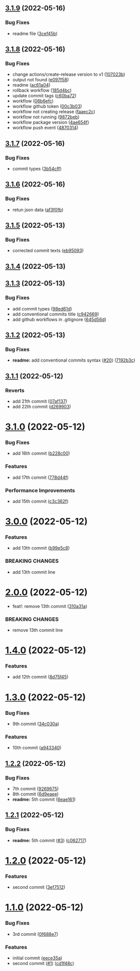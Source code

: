 ## [3.1.9](https://github.com/qxduddes/release_changelog/compare/v3.1.8...v3.1.9) (2022-05-16)


### Bug Fixes

* readme file ([3cef45b](https://github.com/qxduddes/release_changelog/commit/3cef45bd213639c8014a7db45fe4ea5a62450bc5))



## [3.1.8](https://github.com/qxduddes/release_changelog/compare/v3.1.7...v3.1.8) (2022-05-16)


### Bug Fixes

* change actions/create-release version to v1 ([107023b](https://github.com/qxduddes/release_changelog/commit/107023b7321eaf1c2fc302d4305d1cf07b45f228))
* output not found ([e097f58](https://github.com/qxduddes/release_changelog/commit/e097f5853ba264d74959c3a284956b60f7e878d4))
* readme ([ac61a04](https://github.com/qxduddes/release_changelog/commit/ac61a043a7ecc8911d7de67d591b9bb3aa100666))
* rollback workflow ([185d4bc](https://github.com/qxduddes/release_changelog/commit/185d4bc436e0d3e18f6133980da300fd74fdb005))
* update commit tags ([c60ba72](https://github.com/qxduddes/release_changelog/commit/c60ba720c1db757650462ac6786094e6f341ab43))
* workflow ([06b6efc](https://github.com/qxduddes/release_changelog/commit/06b6efcdde4b3fef895b485c4ea498ffa05a0df8))
* workflow github token ([00c3b03](https://github.com/qxduddes/release_changelog/commit/00c3b03ece58673a92dedd8c62677a84fdb70d93))
* workflow not creating release ([faaec2c](https://github.com/qxduddes/release_changelog/commit/faaec2c30e17a37a6bfb7b96a0d241b0175be1c9))
* workflow not running ([9872beb](https://github.com/qxduddes/release_changelog/commit/9872beb0d6d6e47ce19bbdea064af93507013f90))
* workflow package version ([4ae654f](https://github.com/qxduddes/release_changelog/commit/4ae654f3a4941a2232f519b222d623abfd004281))
* workflow push event ([4870314](https://github.com/qxduddes/release_changelog/commit/4870314631a987ad300a342cbf8b9ab790d42a70))



## [3.1.7](https://github.com/qxduddes/release_changelog/compare/v3.1.6...v3.1.7) (2022-05-16)


### Bug Fixes

* commit types ([3b54cff](https://github.com/qxduddes/release_changelog/commit/3b54cff976d99d0faba52cf7b025c9374bd37497))



## [3.1.6](https://github.com/qxduddes/release_changelog/compare/v3.1.5...v3.1.6) (2022-05-16)


### Bug Fixes

* retun json data ([af3f0fb](https://github.com/qxduddes/release_changelog/commit/af3f0fbd1f74fc5faf73cdba36c72e11e8d45881))



## [3.1.5](https://github.com/qxduddes/release_changelog/compare/v3.1.4...v3.1.5) (2022-05-13)


### Bug Fixes

* corrected commit texts ([eb95093](https://github.com/qxduddes/release_changelog/commit/eb95093ea4e3892a026dce2dc9ee497f8f9adad1))



## [3.1.4](https://github.com/qxduddes/release_changelog/compare/v3.1.3...v3.1.4) (2022-05-13)



## [3.1.3](https://github.com/qxduddes/release_changelog/compare/v3.1.2...v3.1.3) (2022-05-13)


### Bug Fixes

* add commit types ([98ed61d](https://github.com/qxduddes/release_changelog/commit/98ed61dedb1fb5f5d9890b4634595473d5311030))
* add conventional commits title ([c942669](https://github.com/qxduddes/release_changelog/commit/c9426690345976d43b35b9cfc332fdbd346a6beb))
* add github workflows in .gitignore ([645d56d](https://github.com/qxduddes/release_changelog/commit/645d56d2ff9746404be0273c1045695f7144af32))



## [3.1.2](https://github.com/qxduddes/release_changelog/compare/v3.1.1...v3.1.2) (2022-05-13)


### Bug Fixes

* **readme:** add conventional commits syntax  ([#20](https://github.com/qxduddes/release_changelog/issues/20)) ([7192b3c](https://github.com/qxduddes/release_changelog/commit/7192b3c9e8800eb2d1ddf3dd2fc798e1df2c9d5e))



## [3.1.1](https://github.com/qxduddes/release_changelog/compare/v3.1.0...v3.1.1) (2022-05-12)


### Reverts

* add 21th commit ([07af137](https://github.com/qxduddes/release_changelog/commit/07af137fbc04b8c25ca89b051986f4108c04f302))
* add 22th commit ([d269903](https://github.com/qxduddes/release_changelog/commit/d269903f86816bfc5b4b4c8f99958f26e887684e))



# [3.1.0](https://github.com/qxduddes/release_changelog/compare/v3.0.0...v3.1.0) (2022-05-12)


### Bug Fixes

* add 16th commit ([b228c00](https://github.com/qxduddes/release_changelog/commit/b228c0033d9f3081217fc31124ef93212177fb64))


### Features

* add 17th commit ([778d44f](https://github.com/qxduddes/release_changelog/commit/778d44f0fca4d3cfd0ba0a65a9e3774c2cbc2fe8))


### Performance Improvements

* add 15th commit ([c3c362f](https://github.com/qxduddes/release_changelog/commit/c3c362f44d0fade92919bf7692c4fbe145af493c))



# [3.0.0](https://github.com/qxduddes/release_changelog/compare/v2.0.0...v3.0.0) (2022-05-12)


### Features

* add 13th commit ([b99e5c8](https://github.com/qxduddes/release_changelog/commit/b99e5c8cd375306dd928971dd313be7279791085))


### BREAKING CHANGES

* add 13th commit line



# [2.0.0](https://github.com/qxduddes/release_changelog/compare/v1.4.0...v2.0.0) (2022-05-12)


* feat!: remove 13th commit ([310a31a](https://github.com/qxduddes/release_changelog/commit/310a31a294c9e6014eb2c756b9d5026368eeb4fc))


### BREAKING CHANGES

* remove 13th commit line



# [1.4.0](https://github.com/qxduddes/release_changelog/compare/v1.3.0...v1.4.0) (2022-05-12)


### Features

* add 12th commit ([8d75f45](https://github.com/qxduddes/release_changelog/commit/8d75f45630e9f11f7aed7c2c384b022e7133cc22))



# [1.3.0](https://github.com/qxduddes/release_changelog/compare/v1.2.2...v1.3.0) (2022-05-12)


### Bug Fixes

* 9th commit ([34c030a](https://github.com/qxduddes/release_changelog/commit/34c030a0c1ba9a9015622908504515484c389034))


### Features

* 10th commit ([a943340](https://github.com/qxduddes/release_changelog/commit/a94334007776fe21520248abdb5579c61545c4bc))



## [1.2.2](https://github.com/qxduddes/release_changelog/compare/v1.2.1...v1.2.2) (2022-05-12)


### Bug Fixes

* 7th commit ([9269675](https://github.com/qxduddes/release_changelog/commit/926967500b83071d222f0676e039d4bd6f348fe2))
* 8th commit ([6d9eaee](https://github.com/qxduddes/release_changelog/commit/6d9eaee9f1f0fd74da64c0346294b0f90f399fee))
* **readme:** 5th commit ([6eae161](https://github.com/qxduddes/release_changelog/commit/6eae1616662790680c54b4ec05da0a722fbd876a))



## [1.2.1](https://github.com/qxduddes/release_changelog/compare/v1.2.0...v1.2.1) (2022-05-12)


### Bug Fixes

* **readme:** 5th commit ([#3](https://github.com/qxduddes/release_changelog/issues/3)) ([c062717](https://github.com/qxduddes/release_changelog/commit/c0627170581baac5586b620be8ba83502e672dab))



# [1.2.0](https://github.com/qxduddes/release_changelog/compare/v1.1.0...v1.2.0) (2022-05-12)


### Features

* second commit ([3ef7512](https://github.com/qxduddes/release_changelog/commit/3ef751262b6fdf0256470e751ee7aa8b9d55e485))



# [1.1.0](https://github.com/qxduddes/release_changelog/compare/eece35a0bbc88006c6e127998aa7f0ba1f4c94a8...v1.1.0) (2022-05-12)


### Bug Fixes

* 3rd commit ([0f688e7](https://github.com/qxduddes/release_changelog/commit/0f688e75ff44c81b52b249e7426a35f6a4784fb0))


### Features

* initial commit ([eece35a](https://github.com/qxduddes/release_changelog/commit/eece35a0bbc88006c6e127998aa7f0ba1f4c94a8))
* second commit ([#1](https://github.com/qxduddes/release_changelog/issues/1)) ([cd1f48c](https://github.com/qxduddes/release_changelog/commit/cd1f48c4a1b657d09f81d009626c14583a4d1a7f))



